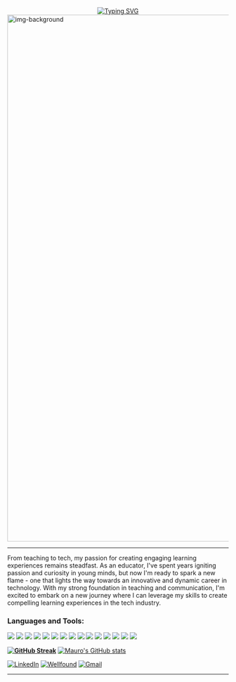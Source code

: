 <div align="center"><a href="https://git.io/typing-svg"><img src="https://readme-typing-svg.demolab.com?font=Fira+Code&size=26&pause=1000&color=F7F7F7&width=435&lines=Hi%F0%9F%91%8B%2C+I'm+Mauro+Alvarez!" alt="Typing SVG" /></a></div>

<img align="center" alt="img-background" width="1200" src="https://user-images.githubusercontent.com/95668375/229692199-644f8e03-d1f8-4698-81b0-9b80bf06d000.jpg">

<hr/>

From teaching to tech, my passion for creating engaging learning experiences remains steadfast. As an educator, I've spent years igniting passion and curiosity in young minds, but now I'm ready to spark a new flame - one that lights the way towards an innovative and dynamic career in technology. With my strong foundation in teaching and communication, I'm excited to embark on a new journey where I can leverage my skills to create compelling learning experiences in the tech industry. 

<p align="left">

<h3 align="left">Languages and Tools:</h3>
<p>
  <img src="https://img.shields.io/badge/JavaScript-323330?style=for-the-badge&logo=javascript&logoColor=F7DF1E" />
  <img src="https://img.shields.io/badge/Python-3776AB?style=for-the-badge&logo=python&logoColor=white" />
  <img src="https://img.shields.io/badge/HTML5-E34F26?style=for-the-badge&logo=html5&logoColor=white" />
  <img src="https://img.shields.io/badge/CSS3-1572B6?style=for-the-badge&logo=css3&logoColor=white" />
  <img src="https://img.shields.io/badge/React-20232A?style=for-the-badge&logo=react&logoColor=61DAFB" />
  <img src="https://img.shields.io/badge/Redux-593D88?style=for-the-badge&logo=redux&logoColor=white" />
  <img src="https://img.shields.io/badge/Express.js-000000?style=for-the-badge&logo=express&logoColor=white" />
  <img src="https://img.shields.io/badge/flask-%23000.svg?style=for-the-badge&logo=flask&logoColor=white" />
<!--   <img src="https://img.shields.io/badge/AWS-%23FF9900.svg?style=for-the-badge&logo=amazon-aws&logoColor=white" /> -->
  <img src="https://img.shields.io/badge/Git-F05032?style=for-the-badge&logo=git&logoColor=white" />
  <img src="https://img.shields.io/badge/postgres-%23316192.svg?style=for-the-badge&logo=postgresql&logoColor=white" />
  <img src="https://img.shields.io/badge/Sequelize-52B0E7?style=for-the-badge&logo=Sequelize&logoColor=white" />
  <img src="https://img.shields.io/badge/sqlite-%2307405e.svg?style=for-the-badge&logo=sqlite&logoColor=white" />
  <img src="https://img.shields.io/badge/Node.js-339933?style=for-the-badge&logo=nodedotjs&logoColor=white" />
  <img src="https://img.shields.io/badge/npm-CB3837?style=for-the-badge&logo=npm&logoColor=white" />
  <img src="https://img.shields.io/badge/Render-informational?style=for-the-badge&logo=render&logoColor=%5bdec3" />

</p>

**[![GitHub Streak](https://streak-stats.demolab.com?user=MauroAlvarez1997&theme=blue-green&date_format=M%20j%5B%2C%20Y%5D&mode=weekly&background=000000)](https://git.io/streak-stats)**
[![Mauro's GitHub stats](https://github-readme-stats.vercel.app/api?username=MauroAlvarez1997)](https://github.com/MauroAlvarez1997/github-readme-stats)


<a href="https://www.linkedin.com/in/mauro-v-alvarez/" target="_blank">![LinkedIn](https://img.shields.io/badge/linkedin-%230077B5.svg?style=for-the-badge&logo=linkedin&logoColor=white)</a>
<a href="https://wellfound.com/u/mauro-alvarez-1" target="_blank"><img alt="Wellfound" src="https://img.shields.io/badge/wellfound-%ccc.svg?&style=for-the-badge&logo=medium&logoColor=white" /></a>
<a href="mailto:mauro.alvarez.jr0@gmail.com">![Gmail](https://img.shields.io/badge/Gmail-D14836?style=for-the-badge&logo=gmail&logoColor=white)</a>
<hr/>

